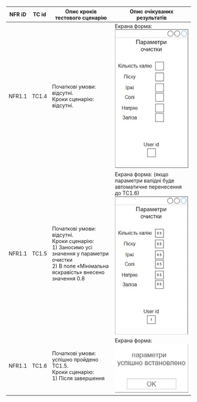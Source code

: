 | NFR iD | TC id | Опис кроків тестового сценарію | Опис очікуваних результатів |
| ----- | ----- | ------------------------------ | --------------------------- |
| NFR1.1 | TC1.4 |  Початкові умови: відсутні. <br> Кроки сценарію: відсутні. | Екрана форма: <br> ![PICTURE1](PICTURE1.jpg) |
| NFR1.1 | TC1.5 |  Початкові умови: відсутні. <br> Кроки сценарію: <br> 1) Заносимо усі значення у параметри очистки <br> 2) В поле «Мінімальна яскравість» внесено значення 0.8 | Екрана форма: (якщо параметри валідні буде автоматичне перенесення до ТС1.6) <br> ![PICTURE2](PICTURE2.jpg) |
| NFR1.1 | TC1.6 | Початкові умови: успішно пройдено TC1.5. <br> Кроки сценарію: <br> 1) Після завершення | Екрана форма: <br> ![PICTURE4](PICTURE4.jpg) |
